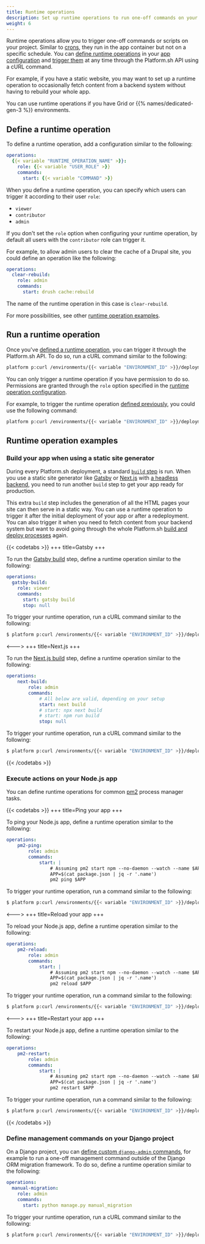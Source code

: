```yaml
---
title: Runtime operations
description: Set up runtime operations to run one-off commands on your project through the Platform.sh API.
weight: 6
---
```


Runtime operations allow you to trigger one-off commands or scripts on your project.
Similar to [crons](../create-apps/app-reference.md#crons), they run in the app container but not on a specific schedule.
You can [define runtime operations](#define-a-runtime-operation) in your [app configuration](../create-apps/app-reference.md)
and [trigger them](#run-a-runtime-operation) at any time through the Platform.sh API using a cURL command.

For example, if you have a static website,
you may want to set up a runtime operation to occasionally fetch content from a backend system
without having to rebuild your whole app.

You can use runtime operations if you have Grid or {{% names/dedicated-gen-3 %}} environments.

## Define a runtime operation

To define a runtime operation, add a configuration similar to the following:

```yaml {location=".platform.app.yaml"}
operations:
  {{< variable "RUNTIME_OPERATION_NAME" >}}:
    role: {{< variable "USER_ROLE" >}}
    commands:
      start: {{< variable "COMMAND" >}}
```

When you define a runtime operation,
you can specify which users can trigger it according to their user `role`:

- `viewer`
- `contributor`
- `admin`

If you don't set the `role` option when configuring your runtime operation,
by default all users with the `contributor` role can trigger it. 

For example, to allow admin users to clear the cache of a Drupal site,
you could define an operation like the following:

```yaml {location=".platform.app.yaml"}
operations:
  clear-rebuild:
    role: admin
    commands:
      start: drush cache:rebuild
```

The name of the runtime operation in this case is `clear-rebuild`.

For more possibilities, see other [runtime operation examples](#runtime-operation-examples). 

## Run a runtime operation

Once you've [defined a runtime operation](#define-a-runtime-operation), 
you can trigger it through the Platform.sh API.
To do so, run a cURL command similar to the following:

```bash
platform p:curl /environments/{{< variable "ENVIRONMENT_ID" >}}/deployments/current/operations -X POST -d '{"operation": "{{< variable "RUNTIME_OPERATION_NAME" >}}", "service": "{{< variable "CONTAINER_NAME" >}}"}' -p {{< variable "PROJECT_ID" >}}
```

You can only trigger a runtime operation if you have permission to do so.
Permissions are granted through the `role` option specified in the [runtime operation configuration](#define-a-runtime-operation).

For example, to trigger the runtime operation [defined previously](#define-a-runtime-operation),
you could use the following command:

```bash
platform p:curl /environments/{{< variable "ENVIRONMENT_ID" >}}/deployments/current/operations -X POST -d '{"operation": "clear-rebuild", "service": "app"}' -p {{< variable "PROJECT_ID" >}}
```

## Runtime operation examples

### Build your app when using a static site generator

During every Platform.sh deployment, a standard [`build` step](../overview/build-deploy.md#the-build) is run.
When you use a static site generator like [Gatsby](../guides/gatsby/_index.md)
or [Next.js](../guides/nextjs/_index.md) with [a headless backend](../guides/gatsby/headless/_index.md),
you need to run another `build` step to get your app ready for production.

This extra `build` step includes the generation of all the HTML pages your site can then serve in a static way.
You can use a runtime operation to trigger it after the initial deployment of your app or after a redeployment.
You can also trigger it when you need to fetch content from your backend system
but want to avoid going through the whole Platform.sh [build and deploy processes](../overview/build-deploy.md) again.

{{< codetabs >}}
+++
title=Gatsby
+++

To run the [Gatsby build](https://www.gatsbyjs.com/docs/conceptual/overview-of-the-gatsby-build-process/#understanding-gatsby-build-build-time) step,
define a runtime operation similar to the following:

```yaml {location=".platform.app.yaml"}
operations:
  gatsby-build:
    role: viewer
    commands:
      start: gatsby build
      stop: null
```

To trigger your runtime operation, run a cURL command similar to the following:

```bash
$ platform p:curl /environments/{{< variable "ENVIRONMENT_ID" >}}/deployments/current/operations -X POST -d '{"operation": "gatsby-build", "service": "{{< variable "CONTAINER_NAME" >}}"}' -p {{< variable "PROJECT_ID" >}}
```

<--->
+++
title=Next.js
+++

To run the [Next.js build](https://nextjs.org/docs/deployment#nextjs-build-api) step,
define a runtime operation similar to the following:

```yaml {location=".platform.app.yaml"}
operations:
    next-build:
        role: admin
        commands:
            # All below are valid, depending on your setup
            start: next build
            # start: npx next build
            # start: npm run build
            stop: null
```

To trigger your runtime operation, run a cURL command similar to the following:

```bash
$ platform p:curl /environments/{{< variable "ENVIRONMENT_ID" >}}/deployments/current/operations -X POST -d '{"operation": "next-rebuild", "service": "{{< variable "CONTAINER_NAME" >}}"}' -p {{< variable "PROJECT_ID" >}}
```

{{< /codetabs >}}

### Execute actions on your Node.js app

You can define runtime operations for common [pm2](https://pm2.io/docs/runtime/overview/) process manager tasks. 

{{< codetabs >}}
+++
title=Ping your app
+++

To ping your Node.js app, define a runtime operation similar to the following:

```yaml {location=".platform.app.yaml"}
operations:
    pm2-ping:
        role: admin 
        commands: 
            start: |
                # Assuming pm2 start npm --no-daemon --watch --name $APP -- start -- -p $PORT
                APP=$(cat package.json | jq -r '.name')
                pm2 ping $APP
``` 

To trigger your runtime operation, run a command similar to the following:

```bash
$ platform p:curl /environments/{{< variable "ENVIRONMENT_ID" >}}/deployments/current/operations -X POST -d '{"operation": "pm2-ping", "service": "{{< variable "CONTAINER_NAME" >}}"}' -p {{< variable "PROJECT_ID" >}}
```

<--->
+++
title=Reload your app
+++

To reload your Node.js app, define a runtime operation similar to the following:

```yaml {location=".platform.app.yaml"}
operations:
    pm2-reload:
        role: admin 
        commands: 
            start: |
                # Assuming pm2 start npm --no-daemon --watch --name $APP -- start -- -p $PORT
                APP=$(cat package.json | jq -r '.name')
                pm2 reload $APP
``` 
To trigger your runtime operation, run a command similar to the following:

```bash
$ platform p:curl /environments/{{< variable "ENVIRONMENT_ID" >}}/deployments/current/operations -X POST -d '{"operation": "pm2-reload", "service": "{{< variable "CONTAINER_NAME" >}}"}' -p {{< variable "PROJECT_ID" >}}
```

<--->
+++
title=Restart your app
+++

To restart your Node.js app, define a runtime operation similar to the following:

```yaml {location=".platform.app.yaml"}
operations:
    pm2-restart:
        role: admin 
        commands: 
            start: |
                # Assuming pm2 start npm --no-daemon --watch --name $APP -- start -- -p $PORT
                APP=$(cat package.json | jq -r '.name')
                pm2 restart $APP 
``` 

To trigger your runtime operation, run a command similar to the following:

```bash
$ platform p:curl /environments/{{< variable "ENVIRONMENT_ID" >}}/deployments/current/operations -X POST -d '{"operation": "pm2-restart", "service": "{{< variable "CONTAINER_NAME" >}}"}' -p {{< variable "PROJECT_ID" >}}
```

{{< /codetabs >}}

### Define management commands on your Django project

On a Django project, you can [define custom `django-admin` commands](https://docs.djangoproject.com/en/4.2/howto/custom-management-commands/), for example to run a one-off management command outside of the Django ORM migration framework.
To do so, define a runtime operation similar to the following:

```yaml {location=".platform.app.yaml"}
operations:
  manual-migration:
    role: admin
    commands:
      start: python manage.py manual_migration
```

To trigger your runtime operation, run a cURL command similar to the following:

```bash
$ platform p:curl /environments/{{< variable "ENVIRONMENT_ID" >}}/deployments/current/operations -X POST -d '{"operation": "manual-migration", "service": "{{< variable "CONTAINER_NAME" >}}"}' -p {{< variable "PROJECT_ID" >}}
```